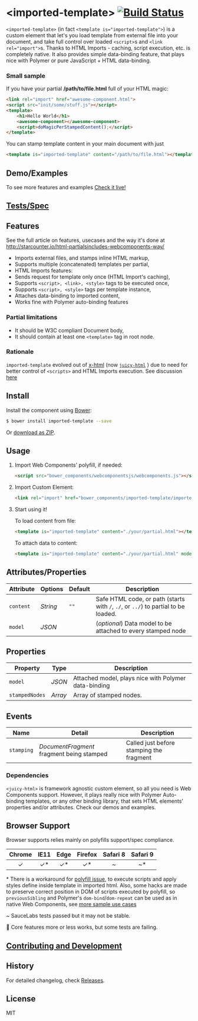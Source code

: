&lt;imported-template&gt; [![Build Status](https://travis-ci.org/Juicy/imported-template.svg?branch=master)](https://travis-ci.org/Juicy/imported-template)
==============

`<imported-template>` (in fact `<template is="imported-template">`) is a custom element that let's you load template from external file into your document, and take full control over loaded `<script>`s and `<link rel="import">`s. Thanks to HTML Imports - caching, script execution, etc. is completely native.
It also provides simple data-binding feature, that plays nice with Polymer or pure JavaScript + HTML data-binding.

### Small sample

If you have your partial **/path/to/file.html** full of your HTML magic:
```html
<link rel="import" href="awesome-component.html">
<script src="init/some/stuff.js"></script>
<template>
	<h1>Hello World</h1>
	<awesome-component></awesome-component>
	<script>doMagicPerStampedContent();</script>
</template>
```
You can stamp template content in your main document with just
```html
<template is="imported-template" content="/path/to/file.html"></template>
```

## Demo/Examples

To see more features and examples
[Check it live!](http://juicy.github.io/imported-template/examples/index.html)

## [Tests/Spec](http://juicy.github.io/imported-template/test/)

## Features
See the full article on features, usecases and the way it's done at http://starcounter.io/html-partialsincludes-webcomponents-way/

 - Imports external files, and stamps inline HTML markup,
 - Supports multiple (concatenated) templates per partial,
 - HTML Imports features:
  - Sends request for template only once (HTML Import's caching),
  - Supports `<script>, <link>, <style>` tags to be executed once,
  - Supports `<script>, <style>` tags per template instance,
 - Attaches data-binding to imported content,
 - Works fine with Polymer auto-binding features


### Partial limitations

 - It should be W3C compliant Document body,
 - It should contain at least one `<template>` tag in root node.

### Rationale

`imported-template` evolved out of [x-html](https://github.com/PuppetJs/x-html) (now [`juicy-html`](https://github.com/Juicy/juicy-html) ) due to need for better control of `<scripts>` and HTML Imports execution. See discussion [here](https://github.com/Juicy/juicy-html/issues/8)


## Install

Install the component using [Bower](http://bower.io/):

```sh
$ bower install imported-template --save
```

Or [download as ZIP](https://github.com/Juicy/imported-template/archive/master.zip).

## Usage

1. Import Web Components' polyfill, if needed:

    ```html
    <script src="bower_components/webcomponentsjs/webcomponents.js"></script>
    ```

2. Import Custom Element:

    ```html
    <link rel="import" href="bower_components/imported-template/imported-template.html"/>
    ```

3. Start using it!

	To load content from file:
    ```html
    <template is="imported-template" content="./your/partial.html"></template>
    ```
	To attach data to content:
    ```html
    <template is="imported-template" content="./your/partial.html" model='{"json":"data"}'></template>
	```

## Attributes/Properties

Attribute | Options      | Default  | Description
---       | ---          | ---      | ---
`content` | *String*	 | `""`		| Safe HTML code, or path (starts with `/`, `./`, or `../`) to partial to be loaded.
`model`   | *JSON*		 | 			| (_optional_) Data model to be attached to every stamped node

## Properties

Property       | Type      | Description
---            | ---       | ---
`model`        | *JSON*	   | Attached model, plays nice with Polymer data-binding
`stampedNodes` | *Array*   | Array of stamped nodes.

## Events

Name       | Detail                                    | Description
---        | ---                                       | ---
`stamping` | *DocumentFragment*	fragment being stamped | Called just before stamping the fragment

### Dependencies

`<juicy-html>` is framework agnostic custom element, so all you need is Web Components support. However, it plays really nice with Polymer Auto-binding templates, or any other binding library, that sets HTML elements' properties and/or attributes. Check our demos and examples.

## Browser Support

Browser supports relies mainly on polyfills support/spec compliance.

| Chrome | IE11 | Edge | Firefox  | Safari 8 | Safari 9 |
|:------:|:----:|:----:|:--------:|:--------:|:--------:|
|  ✓     | ✓*   | ✓*   | ✓*       | ~        | ~*       |

\* There is a workaround for [polyfill issue](https://github.com/webcomponents/webcomponentsjs/issues/470), to execute scripts and apply styles define inside template in imported html. Also, some hacks are made to preserve correct position in DOM of scripts executed by polyfill, so `previousSibling` and Polymer's `dom-bind`/`dom-repeat` can be used as in native Web Components, see [more sample use cases](https://github.com/Juicy/imported-template/tree/master/test/use-cases)

~ SauceLabs tests passed but it may not be stable.

 :construction: Core features more or less works, but some tests are failing.

## [Contributing and Development](CONTRIBUTING.md)

## History

For detailed changelog, check [Releases](https://github.com/Juicy/imported-template/releases).

## License

MIT
